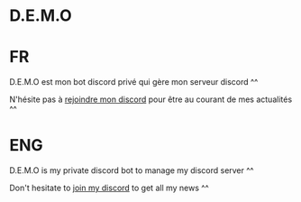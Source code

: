 # D.E.M.O
# FR

D.E.M.O est mon bot discord privé qui gère mon serveur discord ^^

N'hésite pas à [rejoindre mon discord](https://discord.gg/BT75zBCwCs) pour être au courant de mes actualités ^^

# ENG

D.E.M.O is my private discord bot to manage my discord server ^^

Don't hesitate to [join my discord](https://discord.gg/BT75zBCwCs) to get all my news ^^

